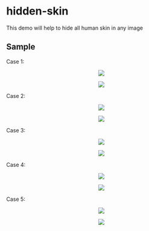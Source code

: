 # hidden-skin

This demo will help to hide all human skin in any image

## Sample

Case 1:
<p align="center">
  <img src="./samples/raw/0000814.jpg" align="middle"/>
</p>
<p align="center">
  <img src="./samples/processed/0000814.jpg" align="middle"/>
</p>

Case 2:
<p align="center">
  <img src="./samples/raw/0000841.jpg" align="middle"/>
</p>
<p align="center">
  <img src="./samples/processed/0000841.jpg" align="middle"/>
</p>

Case 3:
<p align="center">
  <img src="./samples/raw/0000002.jpg" align="middle"/>
</p>
<p align="center">
  <img src="./samples/processed/0000002.jpg" align="middle"/>
</p>

Case 4:
<p align="center">
  <img src="./samples/raw/0000314.jpg" align="middle"/>
</p>
<p align="center">
  <img src="./samples/processed/0000314.jpg" align="middle"/>
</p>

Case 5:
<p align="center">
  <img src="./samples/raw/0001187.jpg" align="middle"/>
</p>
<p align="center">
  <img src="./samples/processed/0001187.jpg" align="middle"/>
</p>

